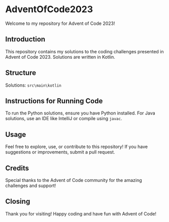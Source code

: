 # AdventOfCode2023

Welcome to my repository for Advent of Code 2023!

## Introduction
This repository contains my solutions to the coding challenges presented in Advent of Code 2023. Solutions are written in Kotlin.

## Structure
Solutions: `src\main\kotlin`

## Instructions for Running Code
To run the Python solutions, ensure you have Python installed.
For Java solutions, use an IDE like IntelliJ or compile using `javac`.

## Usage
Feel free to explore, use, or contribute to this repository! If you have suggestions or improvements, submit a pull request.

## Credits
Special thanks to the Advent of Code community for the amazing challenges and support!

## Closing
Thank you for visiting! Happy coding and have fun with Advent of Code!
